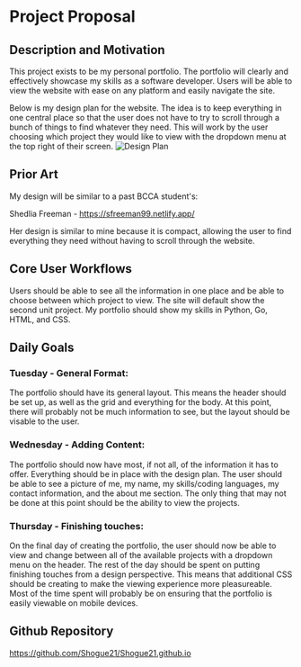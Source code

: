 # Project Proposal
## Description and Motivation
This project exists to be my personal portfolio. The portfolio will clearly and effectively showcase my skills as a software developer. 
Users will be able to view the website with ease on any platform and easily navigate the site.

Below is my design plan for the website. The idea is to keep everything in one central place so that the user does not have to try to scroll through a bunch of things to find whatever they need.
This will work by the user choosing which project they would like to view with the dropdown menu at the top right of their screen.
![Design Plan](https://imgur.com/N428D7A.png)

## Prior Art
My design will be similar to a past BCCA student's:

Shedlia Freeman - https://sfreeman99.netlify.app/

Her design is similar to mine because it is compact, allowing the user to find everything they need without having to scroll through the website.

## Core User Workflows
Users should be able to see all the information in one place and be able to choose between which project to view. The site will default show the second unit project.
My portfolio should show my skills in Python, Go, HTML, and CSS.

## Daily Goals
### Tuesday - General Format:
The portfolio should have its general layout. This means the header should be set up, as well as the grid and everything for the body.
At this point, there will probably not be much information to see, but the layout should be visable to the user.

### Wednesday - Adding Content:
The portfolio should now have most, if not all, of the information it has to offer. Everything should be in place with the design plan.
The user should be able to see a picture of me, my name, my skills/coding languages, my contact information, and the about me section.
The only thing that may not be done at this point should be the ability to view the projects.

### Thursday - Finishing touches:
On the final day of creating the portfolio, the user should now be able to view and change between all of the available projects with a dropdown menu on the header.
The rest of the day should be spent on putting finishing touches from a design perspective. This means that additional CSS should be creating to make the viewing experience more pleasureable.
Most of the time spent will probably be on ensuring that the portfolio is easily viewable on mobile devices.

## Github Repository
https://github.com/Shogue21/Shogue21.github.io
